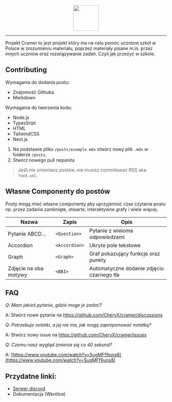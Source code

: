 <div style="text-align: center;">
    <img src="https://user-images.githubusercontent.com/58445363/176503322-79130a6e-d093-44c3-9f3c-6129c833b69e.png" height="80" />
</div>

--- 

Projekt Cramer to jest projekt który ma na celu pomóc uczniom szkół w Polsce w zrozumieniu materiału, poprzez materiały pisane m.in. przez innych uczniów oraz rozwiązywanie zadań. Czyli jak przeżyć w szkole.

## Contributing

Wymagania do dodania postu:
- Znajomość Githuba
- Markdown

Wymagania do tworzenia kodu:
- Node.js 
- TypesSript
- HTML
- TailwindCSS
- Next.js

1. Na podstawie pliku `/posts/example.mdx` stwórz nowy plik `.mdx` w folderze `/posts`.
2. Stwórz nowego pull requesta

> Jeśli nie zmieniasz postów, nie musisz commitować RSS aka. `feed.xml`.

## Własne Componenty do postów

Posty mogą mieć własne componenty aby uprzyjemnić czas czytania postu np. przez zadania zamknięte, otwarte, interaktywne grafy i wiele więcej.

Nazwa | Zapis | Opis
-|-|-
Pytanie ABCD... | `<Question>` | Pytanie z wieloma odpowiedzami
Accordion | `<Accordion>` | Ukryte pole tekstowe
Graph | `<Graph>` | Graf pokazujący funkcje oraz punkty
Zdjęcie na oba motywy | `<BBI>` | Automatyczne dodanie zdjęciu czarnego tła

## FAQ

*Q: Mam jakieś pytanie, gdzie moge je zadać?*

A: Stwórz nowe pytanie na https://github.com/CheryX/cramer/discussions


*Q: Potrzebuje notatki, a jej nie ma, jak mogę zaproponować notatkę?*

A: Stwórz nowy issue na https://github.com/CheryX/cramer/issues

*Q: Czemu nasz wygląd zmienia się co 40 sekund?*

A: [https://www.youtube.com/watch?v=SugMFf9uns8](https://www.youtube.com/watch?v=SugMFf9uns8)

## Przydatne linki:
* [Serwer discord](https://discord.gg/gHBzHTr6JD)
* Dokumentacja (Wkrótce)
